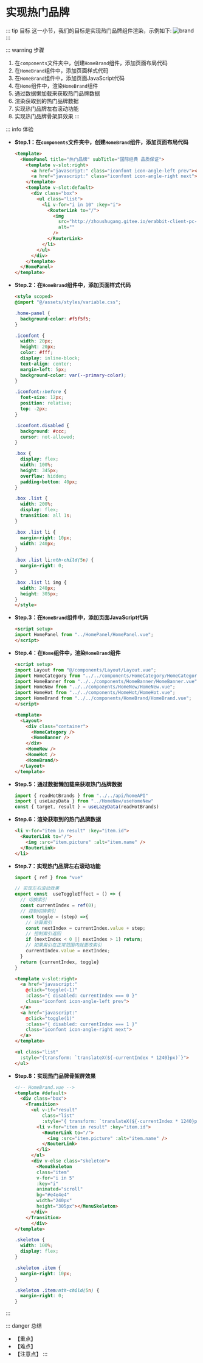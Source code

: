 # 实现热门品牌

::: tip 目标
这一小节，我们的目标是实现热门品牌组件渲染，示例如下:
![brand](./images/110.png)
:::

::: warning 步骤

1. 在`components`文件夹中，创建`HomeBrand`组件，添加页面布局代码
2. 在`HomeBrand`组件中，添加页面样式代码
3. 在`HomeBrand`组件中，添加页面JavaScript代码
4. 在`Home`组件中，渲染`HomeBrand`组件
5. 通过数据懒加载来获取热门品牌数据
6. 渲染获取到的热门品牌数据
7. 实现热门品牌左右滚动功能
8. 实现热门品牌骨架屏效果
:::

::: info 体验

* **Step.1：在`components`文件夹中，创建`HomeBrand`组件，添加页面布局代码**

  ```html
  <template>
    <HomePanel title="热门品牌" subTitle="国际经典 品质保证">
      <template v-slot:right>
        <a href="javascript:" class="iconfont icon-angle-left prev"></a>
        <a href="javascript:" class="iconfont icon-angle-right next"></a>
      </template>
      <template v-slot:default>
        <div class="box">
          <ul class="list">
            <li v-for="i in 10" :key="i">
              <RouterLink to="/">
                <img
                  src="http://zhoushugang.gitee.io/erabbit-client-pc-static/uploads/brand_goods_1.jpg"
                  alt=""
                />
              </RouterLink>
            </li>
          </ul>
        </div>
      </template>
    </HomePanel>
  </template>
  ```

* **Step.2：在`HomeBrand`组件中，添加页面样式代码**

  ```html
  <style scoped>
  @import "@/assets/styles/variable.css";

  .home-panel {
    background-color: #f5f5f5;
  }

  .iconfont {
    width: 20px;
    height: 20px;
    color: #fff;
    display: inline-block;
    text-align: center;
    margin-left: 5px;
    background-color: var(--primary-color);
  }

  .iconfont::before {
    font-size: 12px;
    position: relative;
    top: -2px;
  }

  .iconfont.disabled {
    background: #ccc;
    cursor: not-allowed;
  }

  .box {
    display: flex;
    width: 100%;
    height: 345px;
    overflow: hidden;
    padding-bottom: 40px;
  }

  .box .list {
    width: 200%;
    display: flex;
    transition: all 1s;
  }

  .box .list li {
    margin-right: 10px;
    width: 240px;
  }

  .box .list li:nth-child(5n) {
    margin-right: 0;
  }

  .box .list li img {
    width: 240px;
    height: 305px;
  }
  </style>
  ```

* **Step.3：在`HomeBrand`组件中，添加页面JavaScript代码**

  ```html
  <script setup>
  import HomePanel from "../HomePanel/HomePanel.vue";
  </script>
  ```

* **Step.4：在`Home`组件中，渲染`HomeBrand`组件**

  ```html
  <script setup>
  import Layout from "@/components/Layout/Layout.vue";
  import HomeCategory from "../../components/HomeCategory/HomeCategory.vue";
  import HomeBanner from "../../components/HomeBanner/HomeBanner.vue";
  import HomeNew from "../../components/HomeNew/HomeNew.vue";
  import HomeHot from "../../components/HomeHot/HomeHot.vue";
  import HomeBrand from "../../components/HomeBrand/HomeBrand.vue";
  </script>

  <template>
    <Layout>
      <div class="container">
        <HomeCategory />
        <HomeBanner />
      </div>
      <HomeNew />
      <HomeHot />
      <HomeBrand/>
    </Layout>
  </template>
  ```

* **Step.5：通过数据懒加载来获取热门品牌数据**

  ```js
  import { readHotBrands } from "../../api/homeAPI"
  import { useLazyData } from "../HomeNew/useHomeNew"
  const { target, result } = useLazyData(readHotBrands)
  ```

* **Step.6：渲染获取到的热门品牌数据**

  ```html
  <li v-for="item in result" :key="item.id">
    <RouterLink to="/">
      <img :src="item.picture" :alt="item.name" />
    </RouterLink>
  </li>
  ```

* **Step.7：实现热门品牌左右滚动功能**

  ```js
  import { ref } from "vue"

  // 实现左右滚动效果
  export const  useToggleEffect = () => {
    // 切换索引
    const currentIndex = ref(0);
    // 控制切换索引
    const toggle = (step) =>{
      // 计算索引
      const nextIndex = currentIndex.value + step;
      // 控制索引返回
      if (nextIndex < 0 || nextIndex > 1) return;
      // 如果索引在正常范围内就更改索引
      currentIndex.value = nextIndex;
    }
    return {currentIndex, toggle}
  }
  ```

  ```html
  <template v-slot:right>
    <a href="javascript:" 
      @click="toggle(-1)" 
      :class="{ disabled: currentIndex === 0 }"
      class="iconfont icon-angle-left prev">
    </a>
    <a href="javascript:" 
      @click="toggle(1)" 
      :class="{ disabled: currentIndex === 1 }"
      class="iconfont icon-angle-right next">
    </a>
  </template>
  ```

  ```html
  <ul class="list" 
    :style="{transform: `translateX(${-currentIndex * 1240}px)`}">
  </ul>
  ```

* **Step.8：实现热门品牌骨架屏效果**

  ```html
  <!-- HomeBrand.vue -->
  <template #default>
    <div class="box">
      <Transition>
        <ul v-if="result" 
            class="list" 
            :style="{ transform: `translateX(${-currentIndex * 1240}px)` }">
          <li v-for="item in result" :key="item.id">
            <RouterLink to="/">
              <img :src="item.picture" :alt="item.name" />
            </RouterLink>
          </li>
        </ul>
        <div v-else class="skeleton">
          <MenuSkeleton 
          class="item" 
          v-for="i in 5" 
          :key="i" 
          animated="scroll" 
          bg="#e4e4e4" 
          width="240px" 
          height="305px"></MenuSkeleton>
        </div>
      </Transition>
        </div>
  </template>
  ```

  ```css
  .skeleton {
    width: 100%;
    display: flex;
  }

  .skeleton .item {
    margin-right: 10px;
  }

  .skeleton .item:nth-child(5n) {
    margin-right: 0;
  }
  ```

:::

::: danger 总结

* 【重点】
* 【难点】
* 【注意点】
:::
